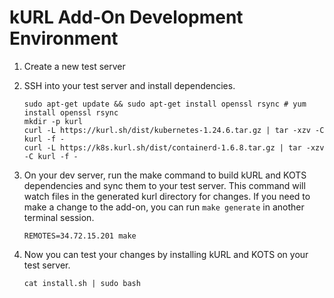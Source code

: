 # kURL Add-On Development Environment

1. Create a new test server

1. SSH into your test server and install dependencies.

   ```shell
   sudo apt-get update && sudo apt-get install openssl rsync # yum install openssl rsync
   mkdir -p kurl
   curl -L https://kurl.sh/dist/kubernetes-1.24.6.tar.gz | tar -xzv -C kurl -f -
   curl -L https://k8s.kurl.sh/dist/containerd-1.6.8.tar.gz | tar -xzv -C kurl -f -
   ```

1. On your dev server, run the make command to build kURL and KOTS dependencies and sync them to your test server.
   This command will watch files in the generated kurl directory for changes.
   If you need to make a change to the add-on, you can run `make generate` in another terminal session.

   ```shell
   REMOTES=34.72.15.201 make
   ```

1. Now you can test your changes by installing kURL and KOTS on your test server.

   ```shell
   cat install.sh | sudo bash
   ```
